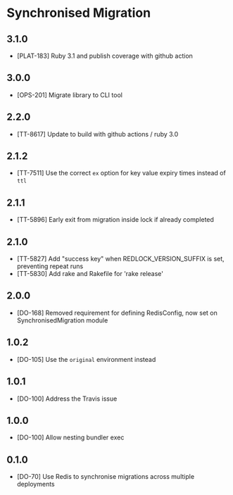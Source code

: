 # Synchronised Migration

## 3.1.0

- [PLAT-183] Ruby 3.1 and publish coverage with github action

## 3.0.0

- [OPS-201] Migrate library to CLI tool

## 2.2.0

- [TT-8617] Update to build with github actions / ruby 3.0

## 2.1.2

- [TT-7511] Use the correct `ex` option for key value expiry times instead of `ttl`

## 2.1.1

- [TT-5896] Early exit from migration inside lock if already completed

## 2.1.0

- [TT-5827] Add "success key" when REDLOCK_VERSION_SUFFIX is set, preventing repeat runs
- [TT-5830] Add rake and Rakefile for 'rake release'

## 2.0.0

- [DO-168] Removed requirement for defining RedisConfig, now set on
  SynchronisedMigration module

## 1.0.2

- [DO-105] Use the `original` environment instead

## 1.0.1

- [DO-100] Address the Travis issue

## 1.0.0

- [DO-100] Allow nesting bundler exec

## 0.1.0

- [DO-70] Use Redis to synchronise migrations across multiple deployments
